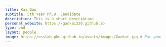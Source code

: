 ```yaml
---
title: Kai Gao
subtitle: 5th Year Ph.D. Candidate
description: This is a short description
personal_website: https://gaokai320.github.io
type: phd
layout: people
image: https://osslab-pku.github.io/assets/images/Gaokai.jpg # Put your avatar here or upload one
---
```


